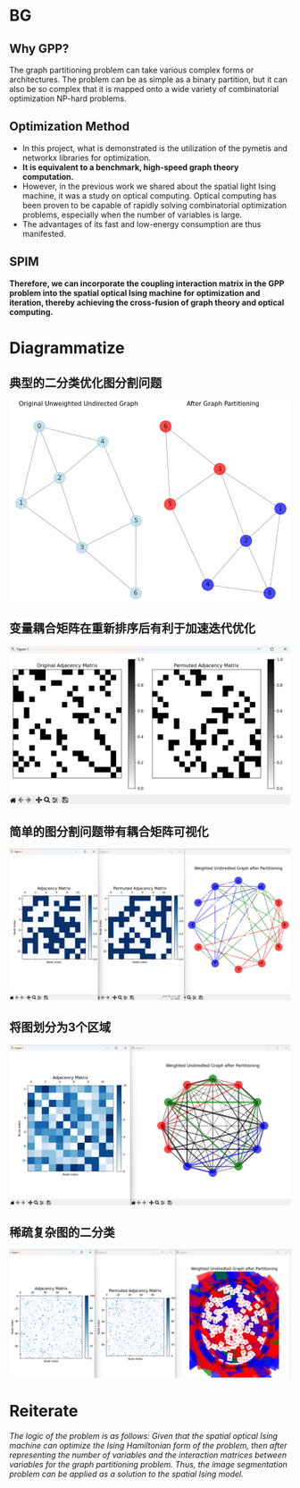 # BG
## Why GPP?
The graph partitioning problem can take various complex forms or architectures. 
The problem can be as simple as a binary partition, but it can also be so complex that it is mapped onto a wide variety of combinatorial optimization NP-hard problems.
## Optimization Method
- In this project, what is demonstrated is the utilization of the pymetis and networkx libraries for optimization.
- **It is equivalent to a benchmark, high-speed graph theory computation.**
- However, in the previous work we shared about the spatial light Ising machine, it was a study on optical computing. Optical computing has been proven to be capable of rapidly solving combinatorial optimization problems, especially when the number of variables is large. 
- The advantages of its fast and low-energy consumption are thus manifested.
## SPIM
**Therefore, we can incorporate the coupling interaction matrix in the GPP problem into the spatial optical Ising machine for optimization and iteration, thereby achieving the cross-fusion of graph theory and optical computing.**

# Diagrammatize
## 典型的二分类优化图分割问题
![image](https://github.com/Cherish0925/Graph-Partitioning-Problem-toy-model/blob/main/images/GPP1.png?raw=true)
## 变量耦合矩阵在重新排序后有利于加速迭代优化
![image](https://github.com/Cherish0925/Graph-Partitioning-Problem-toy-model/blob/main/images/GPP0.png?raw=true)
## 简单的图分割问题带有耦合矩阵可视化
![image](https://github.com/Cherish0925/Graph-Partitioning-Problem-toy-model/blob/main/images/GPP2.png?raw=true)
## 将图划分为3个区域
![image](https://github.com/Cherish0925/Graph-Partitioning-Problem-toy-model/blob/main/images/GPP3.png?raw=true)
## 稀疏复杂图的二分类
![image](https://github.com/Cherish0925/Graph-Partitioning-Problem-toy-model/blob/main/images/GPP4.png?raw=true)

# Reiterate
*The logic of the problem is as follows: Given that the spatial optical Ising machine can optimize the Ising Hamiltonian form of the problem, then after representing the number of variables and the interaction matrices between variables for the graph partitioning problem.
Thus, the image segmentation problem can be applied as a solution to the spatial Ising model.*
